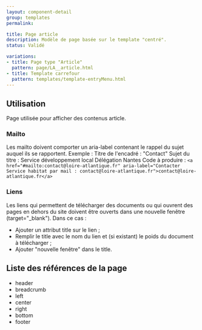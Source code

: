 ```yaml
---
layout: component-detail
group: templates
permalink:

title: Page article
description: Modèle de page basée sur le template "centré".
status: Validé

variations:
- title: Page type "Article"
  pattern: page/LA__article.html
- title: Template carrefour
  pattern: templates/template-entryMenu.html
---
```

## Utilisation

Page utilisée pour afficher des contenus article.

### Mailto

Les mailto doivent comporter un aria-label contenant le rappel du sujet auquel ils se rapportent.
Exemple :
Titre de l'encadré : "Contact"
Sujet du titre : Service développement local Délégation Nantes
Code à produire :
`<a href="#mailto:contact@loire-atlantique.fr" aria-label="Contacter Service habitat par mail : contact@loire-atlantique.fr">contact@loire-atlantique.fr</a>`

### Liens

Les liens qui permettent de télécharger des documents ou qui ouvrent des pages en dehors du site doivent être ouverts dans une nouvelle fenêtre (target="_blank"). Dans ce cas :
- Ajouter un attribut title sur le lien ;
- Remplir le title avec le nom du lien et (si existant) le poids du document à télécharger ;
- Ajouter "nouvelle fenêtre" dans le title.


## Liste des références de la page

* header
* breadcrumb
* left
* center
* right
* bottom
* footer
